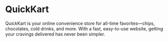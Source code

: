 # QuickKart
QuickKart is your online convenience store for all-time favorites—chips, chocolates, cold drinks, and more. With a fast, easy-to-use website, getting your cravings delivered has never been simpler.
